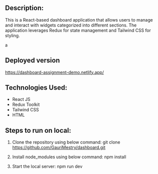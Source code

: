 ## **Description:**

This is a React-based dashboard application that allows users to manage and interact with widgets categorized into different sections. The application leverages Redux for state management and Tailwind CSS for styling.

a

## **Deployed version**

https://dashboard-assignment-demo.netlify.app/

## **Technologies Used:**

- React JS
- Redux Toolkit
- Tailwind CSS
- HTML

## **Steps to run on local:**

1. Clone the repository using below command:
   git clone https://github.com/GauriMestry/dashboard.git

2. Install node_modules using below command:
   npm install

3. Start the local server:
   npm run dev
